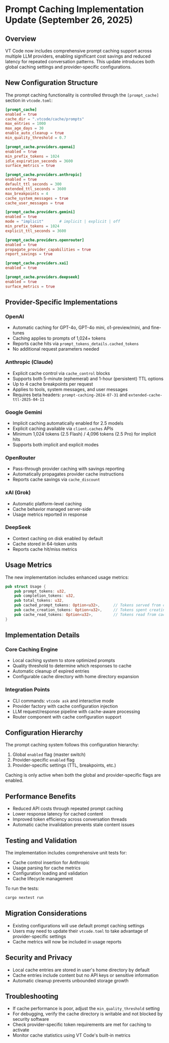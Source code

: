 # Prompt Caching Implementation Update (September 26, 2025)

## Overview

VT Code now includes comprehensive prompt caching support across multiple LLM providers, enabling significant cost savings and reduced latency for repeated conversation patterns. This update introduces both global caching settings and provider-specific configurations.

## New Configuration Structure

The prompt caching functionality is controlled through the `[prompt_cache]` section in `vtcode.toml`:

```toml
[prompt_cache]
enabled = true
cache_dir = ".vtcode/cache/prompts"
max_entries = 1000
max_age_days = 30
enable_auto_cleanup = true
min_quality_threshold = 0.7

[prompt_cache.providers.openai]
enabled = true
min_prefix_tokens = 1024
idle_expiration_seconds = 3600
surface_metrics = true

[prompt_cache.providers.anthropic]
enabled = true
default_ttl_seconds = 300
extended_ttl_seconds = 3600
max_breakpoints = 4
cache_system_messages = true
cache_user_messages = true

[prompt_cache.providers.gemini]
enabled = true
mode = "implicit"       # implicit | explicit | off
min_prefix_tokens = 1024
explicit_ttl_seconds = 3600

[prompt_cache.providers.openrouter]
enabled = true
propagate_provider_capabilities = true
report_savings = true

[prompt_cache.providers.xai]
enabled = true

[prompt_cache.providers.deepseek]
enabled = true
surface_metrics = true
```

## Provider-Specific Implementations

### OpenAI
- Automatic caching for GPT-4o, GPT-4o mini, o1-preview/mini, and fine-tunes
- Caching applies to prompts of 1,024+ tokens
- Reports cache hits via `prompt_tokens_details.cached_tokens`
- No additional request parameters needed

### Anthropic (Claude)
- Explicit cache control via `cache_control` blocks
- Supports both 5-minute (ephemeral) and 1-hour (persistent) TTL options
- Up to 4 cache breakpoints per request
- Applies to tools, system messages, and user messages
- Requires beta headers: `prompt-caching-2024-07-31` and `extended-cache-ttl-2025-04-11`

### Google Gemini
- Implicit caching automatically enabled for 2.5 models
- Explicit caching available via `client.caches` APIs
- Minimum 1,024 tokens (2.5 Flash) / 4,096 tokens (2.5 Pro) for implicit hits
- Supports both implicit and explicit modes

### OpenRouter
- Pass-through provider caching with savings reporting
- Automatically propagates provider cache instructions
- Reports cache savings via `cache_discount`

### xAI (Grok)
- Automatic platform-level caching
- Cache behavior managed server-side
- Usage metrics reported in response

### DeepSeek
- Context caching on disk enabled by default
- Cache stored in 64-token units
- Reports cache hit/miss metrics

## Usage Metrics

The new implementation includes enhanced usage metrics:

```rust
pub struct Usage {
    pub prompt_tokens: u32,
    pub completion_tokens: u32,
    pub total_tokens: u32,
    pub cached_prompt_tokens: Option<u32>,      // Tokens served from cache
    pub cache_creation_tokens: Option<u32>,     // Tokens spent creating cache entry
    pub cache_read_tokens: Option<u32>,         // Tokens read from cache
}
```

## Implementation Details

### Core Caching Engine
- Local caching system to store optimized prompts
- Quality threshold to determine which responses to cache
- Automatic cleanup of expired entries
- Configurable cache directory with home directory expansion

### Integration Points
- CLI commands: `vtcode ask` and interactive mode
- Provider factory with cache configuration injection
- LLM request/response pipeline with cache-aware processing
- Router component with cache configuration support

## Configuration Hierarchy

The prompt caching system follows this configuration hierarchy:

1. Global `enabled` flag (master switch)
2. Provider-specific `enabled` flag
3. Provider-specific settings (TTL, breakpoints, etc.)

Caching is only active when both the global and provider-specific flags are enabled.

## Performance Benefits

- Reduced API costs through repeated prompt caching
- Lower response latency for cached content
- Improved token efficiency across conversation threads
- Automatic cache invalidation prevents stale content issues

## Testing and Validation

The implementation includes comprehensive unit tests for:
- Cache control insertion for Anthropic
- Usage parsing for cache metrics
- Configuration loading and validation
- Cache lifecycle management

To run the tests:
```bash
cargo nextest run
```

## Migration Considerations

- Existing configurations will use default prompt caching settings
- Users may need to update their `vtcode.toml` to take advantage of provider-specific settings
- Cache metrics will now be included in usage reports

## Security and Privacy

- Local cache entries are stored in user's home directory by default
- Cache entries include content but no API keys or sensitive information
- Automatic cleanup prevents unbounded storage growth

## Troubleshooting

- If cache performance is poor, adjust the `min_quality_threshold` setting
- For debugging, verify the cache directory is writable and not blocked by security software
- Check provider-specific token requirements are met for caching to activate
- Monitor cache statistics using VT Code's built-in metrics
